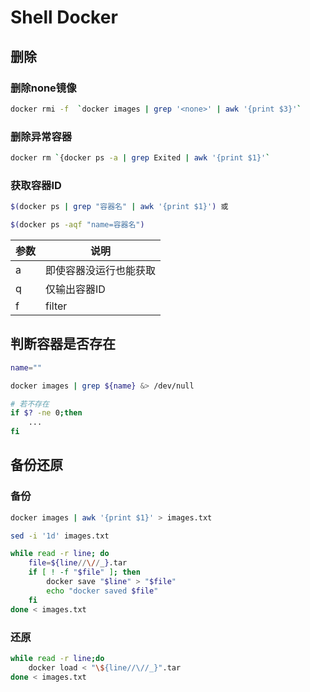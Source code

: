 

<!--

 * @Description: 
 * @Version: 1.0
 * @Author: DaLao
 * @Email: dalao@xxx.com
 * @Date: 2021-03-15 10:21:24
 * @LastEditors: daLao
 * @LastEditTime: 2023-04-17 16:50:39
-->

# Shell Docker

## 删除

### 删除none镜像

```sh
docker rmi -f  `docker images | grep '<none>' | awk '{print $3}'` 
```

### 删除异常容器

```sh
docker rm `{docker ps -a | grep Exited | awk '{print $1}'`
```

### 获取容器ID

```sh
$(docker ps | grep "容器名" | awk '{print $1}') 或

$(docker ps -aqf "name=容器名")
```

| 参数 | 说明                   |
| ---- | ---------------------- |
| a    | 即使容器没运行也能获取 |
| q    | 仅输出容器ID           |
| f    | filter                 |

## 判断容器是否存在

```sh
name=""

docker images | grep ${name} &> /dev/null

# 若不存在
if $? -ne 0;then
    ...
fi
```

## 备份还原

### 备份

```sh
docker images | awk '{print $1}' > images.txt

sed -i '1d' images.txt

while read -r line; do
    file=${line//\//_}.tar
    if [ ! -f "$file" ]; then
        docker save "$line" > "$file"
        echo "docker saved $file"
    fi
done < images.txt
```

### 还原

```sh
while read -r line;do
    docker load < "\${line//\//_}".tar
done < images.txt
```

